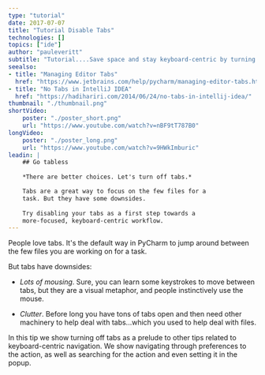 ```yaml
---
type: "tutorial"
date: 2017-07-07
title: "Tutorial Disable Tabs"
technologies: []
topics: ["ide"]
author: "pauleveritt"
subtitle: "Tutorial....Save space and stay keyboard-centric by turning off the tabs"
seealso:
- title: "Managing Editor Tabs"
  href: "https://www.jetbrains.com/help/pycharm/managing-editor-tabs.html"      
- title: "No Tabs in IntelliJ IDEA"
  href: "https://hadihariri.com/2014/06/24/no-tabs-in-intellij-idea/"      
thumbnail: "./thumbnail.png"
shortVideo:
    poster: "./poster_short.png"
    url: "https://www.youtube.com/watch?v=nBF9tT787B0"
longVideo:
    poster: "./poster_long.png"
    url: "https://www.youtube.com/watch?v=9HWkImburic"
leadin: |
    ## Go tabless
    
    *There are better choices. Let's turn off tabs.*

    Tabs are a great way to focus on the few files for a 
    task. But they have some downsides.
    
    Try disabling your tabs as a first step towards a 
    more-focused, keyboard-centric workflow.
---
```


People love tabs. It's the default way in PyCharm to jump around 
between the few files you are working on for a task.

But tabs have downsides:

- *Lots of mousing*. Sure, you can learn some keystrokes to move 
  between tabs, but they are a visual metaphor, and people 
  instinctively use the mouse.
  
- *Clutter*. Before long you have tons of tabs open and then need 
  other machinery to help deal with tabs...which you used to 
  help deal with files.
    
In this tip we show turning off tabs as a prelude to other tips 
related to keyboard-centric navigation. We show navigating through 
preferences to the action, as well as searching for the action 
and even setting it in the popup.
